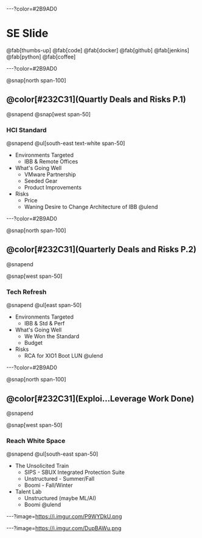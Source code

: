 ---?color=#2B9AD0
# SE Slide
@fab[thumbs-up] @fab[code] @fab[docker] @fab[github] @fab[jenkins] @fab[python] @fab[coffee]

---?color=#2B9AD0

@snap[north span-100]
## @color[#232C31](Quartly Deals and Risks P.1)
@snapend
@snap[west span-50]
### HCI Standard
@snapend
@ul[south-east text-white span-50]
- Environments Targeted
  - IBB & Remote Offices
- What's Going Well
  - VMware Partnership
  - Seeded Gear
  - Product Improvements
- Risks
  - Price
  - Waning Desire to Change Architecture of IBB
@ulend

---?color=#2B9AD0

@snap[north span-100]
## @color[#232C31](Quarterly Deals and Risks P.2)
@snapend

@snap[west span-50]
### Tech Refresh
@snapend
@ul[east span-50]
- Environments Targeted
  - IBB & Std & Perf
- What's Going Well
  - We Won the Standard
  - Budget
- Risks
  - RCA for XIO1 Boot LUN
@ulend


---?color=#2B9AD0

@snap[north span-100]
## @color[#232C31](Exploi...Leverage Work Done)
@snapend

@snap[west span-50]
### Reach White Space
@snapend
@ul[south-east span-50]
- The Unsolicited Train
  - SIPS - SBUX Integrated Protection Suite
  - Unstructured - Summer/Fall
  - Boomi - Fall/Winter
- Talent Lab
  - Unstructured (maybe ML/AI)
  - Boomi
@ulend

---?image=https://i.imgur.com/P9WYDkU.png


---?image=https://i.imgur.com/DupBAWu.png
